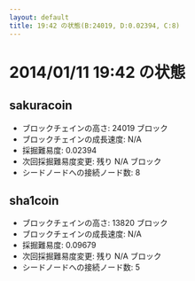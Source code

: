 ```yaml
---
layout: default
title: 19:42 の状態(B:24019, D:0.02394, C:8)
---
```

# 2014/01/11 19:42 の状態

## sakuracoin
* ブロックチェインの高さ: 24019 ブロック
* ブロックチェインの成長速度: N/A
* 採掘難易度: 0.02394
* 次回採掘難易度変更: 残り N/A ブロック
* シードノードへの接続ノード数: 8

## sha1coin
* ブロックチェインの高さ: 13820 ブロック
* ブロックチェインの成長速度: N/A
* 採掘難易度: 0.09679
* 次回採掘難易度変更: 残り N/A ブロック
* シードノードへの接続ノード数: 5